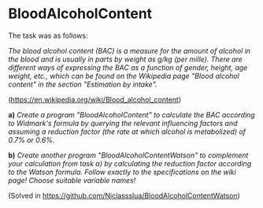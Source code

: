 # BloodAlcoholContent

The task was as follows: 

*The blood alcohol content (BAC) is a measure for the amount of alcohol in the blood and is usually in parts by weight as g/kg (per mille). There are different ways of expressing the BAC as a function of gender, height, age weight, etc., which can be found on the Wikipedia page "Blood alcohol content" in the section "Estimation by intake".*

(https://en.wikipedia.org/wiki/Blood_alcohol_content)

**a)** *Create a program "BloodAlcoholContent" to calculate the BAC according to Widmark's formula
by querying the relevant influencing factors and assuming a reduction factor (the rate at which alcohol is metabolized) of 0.7% or 0.6%.*

**b)** *Create another program "BloodAlcoholContentWatson" to complement your calculation from task a) by calculating the reduction factor according to the Watson formula. Follow exactly to the specifications on the wiki page! Choose suitable variable names!*

(Solved in https://github.com/Niclassslua/BloodAlcoholContentWatson)
